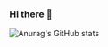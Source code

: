 ### Hi there 👋
![Anurag's GitHub stats](https://github-readme-stats.vercel.app/api?username=phong-nt-990&show_icons=true&theme=transparent)
<!--
**phong-nt-990/phong-nt-990** is a ✨ _special_ ✨ repository because its `README.md` (this file) appears on your GitHub profile.


Here are some ideas to get you started:

- 🔭 I’m currently working on ...
- 🌱 I’m currently learning ...
- 👯 I’m looking to collaborate on ...
- 🤔 I’m looking for help with ...
- 💬 Ask me about ...
- 📫 How to reach me: ...
- 😄 Pronouns: ...
- ⚡ Fun fact: ...
-->
